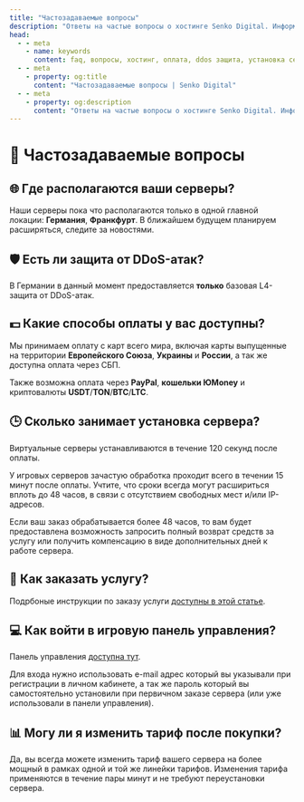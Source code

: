 ```yaml
---
title: "Частозадаваемые вопросы"
description: "Ответы на частые вопросы о хостинге Senko Digital. Информация о тарифах, способах оплаты, защите от DDoS-атак и сроках установки серверов."
head:
  - - meta
    - name: keywords
      content: faq, вопросы, хостинг, оплата, ddos защита, установка сервера, техподдержка, игровой хостинг, minecraft сервер, garrys mod сервер
  - - meta
    - property: og:title 
      content: "Частозадаваемые вопросы | Senko Digital"
  - - meta
    - property: og:description
      content: "Ответы на частые вопросы о хостинге Senko Digital. Информация о тарифах, способах оплаты, защите от DDoS-атак и сроках установки серверов."
---
```


# 🤔 Частозадаваемые вопросы

## 🌐 Где располагаются ваши серверы?

Наши серверы пока что располагаются только в одной главной локации: **Германия**, **Франкфурт**. В ближайшем будущем планируем расширяться, следите за новостями.

## 🛡️ Есть ли защита от DDoS-атак?

В Германии в данный момент предоставляется **только** базовая L4-защита от DDoS-атак.

## 💵 Какие способы оплаты у вас доступны?

Мы принимаем оплату с карт всего мира, включая карты выпущенные на территории **Европейского Союза**, **Украины** и **России**, а так же доступна оплата через СБП. 

Также возможна оплата через **PayPal**, **кошельки ЮMoney** и криптовалюты **USDT**/**TON**/**BTC**/**LTC**.

## 🕒 Сколько занимает установка сервера?

Виртуальные серверы устанавливаются в течение 120 секунд после оплаты.

У игровых серверов зачастую обработка проходит всего в течении 15 минут после оплаты.
Учтите, что сроки всегда могут расшириться вплоть до 48 часов, в связи с отсутствием свободных мест и/или IP-адресов.

Если ваш заказ обрабатывается более 48 часов, то вам будет предоставлена возможность запросить полный возврат средств за услугу или получить компенсацию в виде дополнительных дней к работе сервера.

## 🛒 Как заказать услугу?

Подрбоные инструкции по заказу услуги [доступны в этой статье](/personal-area/vps-order).

## 💻 Как войти в игровую панель управления?

Панель управления [доступна тут](https://panel.senko.digital/auth/login).

Для входа нужно использовать e-mail адрес который вы указывали при регистрации в личном кабинете, а так же пароль который вы самостоятельно установили при первичном заказе сервера (или уже использовали в панели управления).

## 📊 Могу ли я изменить тариф после покупки?

Да, вы всегда можете изменить тариф вашего сервера на более мощный в рамках одной и той же линейки тарифов. Изменения тарифа применяются в течение пары минут и не требуют переустановки сервера.

